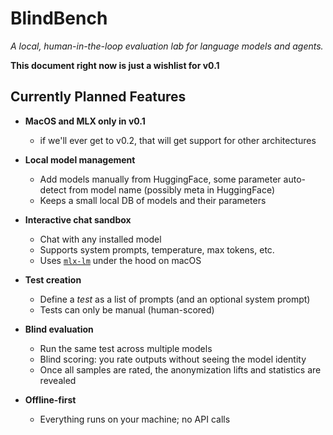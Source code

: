 # BlindBench  
*A local, human-in-the-loop evaluation lab for language models and agents.*

**This document right now is just a wishlist for v0.1**

## Currently Planned Features
- **MacOS and MLX only in v0.1**
    - if we'll ever get to v0.2, that will get support for other architectures

- **Local model management**  
  - Add models manually from HuggingFace, some parameter auto-detect from model name (possibly meta in HuggingFace)
  - Keeps a small local DB of models and their parameters  

- **Interactive chat sandbox**  
  - Chat with any installed model  
  - Supports system prompts, temperature, max tokens, etc.  
  - Uses [`mlx-lm`](https://github.com/ml-explore/mlx-examples) under the hood on macOS

- **Test creation**  
  - Define a *test* as a list of prompts (and an optional system prompt)  
  - Tests can only be manual (human-scored)

- **Blind evaluation**  
  - Run the same test across multiple models  
  - Blind scoring: you rate outputs without seeing the model identity  
  - Once all samples are rated, the anonymization lifts and statistics are revealed  

- **Offline-first**  
  - Everything runs on your machine; no API calls